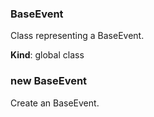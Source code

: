 <a name="BaseEvent"></a>

### BaseEvent
Class representing a BaseEvent.

**Kind**: global class  
<a name="new_BaseEvent_new"></a>

### new BaseEvent
Create an BaseEvent.

